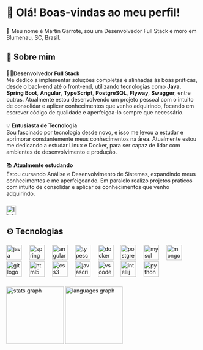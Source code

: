<h1 align="left">🎉 Olá! Boas-vindas ao meu perfil!</h1>

###

<p align="left">👋 Meu nome é Martin Garrote, sou um Desenvolvedor Full Stack e moro em Blumenau, SC, Brasil.</p>

###

<h2 align="left">📝 Sobre mim</h2>

###

<p align="left">👨‍💻<strong>Desenvolvedor Full Stack</strong><br>Me dedico a implementar soluções completas e alinhadas às boas práticas, desde o back-end até o front-end, utilizando tecnologias como <strong>Java</strong>, <strong>Spring Boot</strong>, <strong>Angular</strong>, <strong>TypeScript</strong>, <strong>PostgreSQL</strong>, <strong>Flyway</strong>, <strong>Swagger</strong>, entre outras. Atualmente estou desenvolvendo um projeto pessoal com o intuito de consolidar e aplicar conhecimentos que venho adquirindo, focando em escrever código de qualidade e aperfeiçoa-lo sempre que necessário.<br><br>💡 <strong>Entusiasta de Tecnologia</strong><br>Sou fascinado por tecnologia desde novo, e isso me levou a estudar e aprimorar constantemente meus conhecimentos na área. Atualmente estou me dedicando a estudar Linux e Docker, para ser capaz de lidar com ambientes de desenvolvimento e produção.<br><br>📚 <strong>Atualmente estudando</strong><br>Estou cursando Análise e Desenvolvimento de Sistemas, expandindo meus conhecimentos e me aperfeiçoando. Em paralelo realizo projetos práticos com intuito de consolidar e aplicar os conhecimentos que venho adquirindo.</p>

###

<div align="left">
  <a href="https://www.linkedin.com/in/martingarrote/" target="_blank">
    <img src="https://img.shields.io/static/v1?message=LinkedIn&logo=linkedin&label=Conecte-se%20comigo&color=0077B5&logoColor=white&labelColor=&style=for-the-badge" height="25" alt="linkedin logo"  />
  </a>
</div>

###

<h2 align="left">⚙️ Tecnologias</h2>

###

<div align="left">
  <img src="https://cdn.jsdelivr.net/gh/devicons/devicon/icons/java/java-original.svg" height="40" alt="java logo"  />
  <img width="12" />
  <img src="https://cdn.jsdelivr.net/gh/devicons/devicon/icons/spring/spring-original.svg" height="40" alt="spring logo"  />
  <img width="12" />
  <img src="https://cdn.jsdelivr.net/gh/devicons/devicon@latest/icons/angular/angular-original.svg" height="40" alt="angular (2+) logo"  />
  <img width="12" />
  <img src="https://cdn.jsdelivr.net/gh/devicons/devicon/icons/typescript/typescript-original.svg" height="40" alt="typescript logo"  />
  <img width="12" />
  <img src="https://cdn.jsdelivr.net/gh/devicons/devicon/icons/docker/docker-original.svg" height="40" alt="docker logo"  />
  <img width="12" />
  <img src="https://cdn.jsdelivr.net/gh/devicons/devicon/icons/postgresql/postgresql-original.svg" height="40" alt="postgresql logo"  />
  <img width="12" />
  <img src="https://cdn.jsdelivr.net/gh/devicons/devicon/icons/mysql/mysql-original.svg" height="40" alt="mysql logo"  />
  <img width="12" />
  <img src="https://cdn.jsdelivr.net/gh/devicons/devicon/icons/mongodb/mongodb-original.svg" height="40" alt="mongodb logo"  />
  <img width="12" />
  <img src="https://cdn.jsdelivr.net/gh/devicons/devicon/icons/git/git-original.svg" height="40" alt="git logo"  />
  <img width="12" />
  <img src="https://cdn.jsdelivr.net/gh/devicons/devicon/icons/html5/html5-original.svg" height="40" alt="html5 logo"  />
  <img width="12" />
  <img src="https://cdn.jsdelivr.net/gh/devicons/devicon/icons/css3/css3-original.svg" height="40" alt="css3 logo"  />
  <img width="12" />
  <img src="https://cdn.jsdelivr.net/gh/devicons/devicon/icons/javascript/javascript-original.svg" height="40" alt="javascript logo"  />
  <img width="12" />
  <img src="https://cdn.jsdelivr.net/gh/devicons/devicon/icons/vscode/vscode-original.svg" height="40" alt="vscode logo"  />
  <img width="12" />
  <img src="https://cdn.jsdelivr.net/gh/devicons/devicon/icons/intellij/intellij-original.svg" height="40" alt="intellij logo"  />
  <img width="12" />
  <img src="https://cdn.jsdelivr.net/gh/devicons/devicon/icons/python/python-original.svg" height="40" alt="python logo"  />
</div>

###

<div align="left">
  <img src="https://github-readme-stats.vercel.app/api?username=martingarrote&hide_title=false&hide_rank=false&show_icons=true&include_all_commits=true&count_private=true&disable_animations=false&theme=dark&locale=pt-br&hide_border=false&order=1" height="150" alt="stats graph"  />
  <img src="https://github-readme-stats.vercel.app/api/top-langs?username=martingarrote&locale=pt-br&hide_title=false&layout=compact&card_width=320&langs_count=5&theme=dark&hide_border=false&order=2" height="150" alt="languages graph"  />
</div>

###
